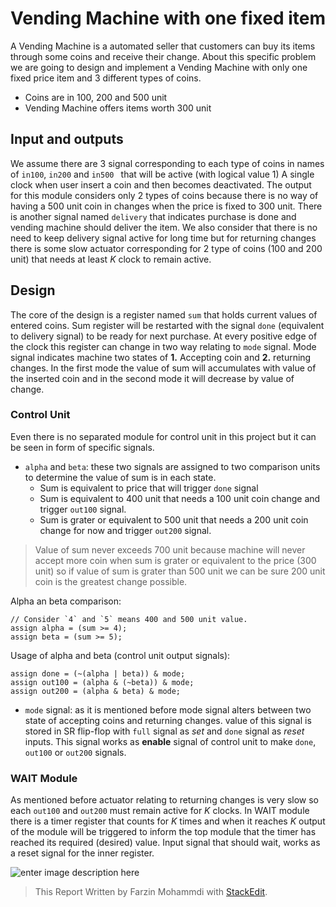 # Vending Machine with one fixed item
A Vending Machine is a automated seller that customers can buy its items through some coins and receive their change. About this specific problem we are going to design and implement a Vending Machine with only one fixed price item and 3 different types of coins.

 - Coins are in 100, 200 and 500 unit
 - Vending Machine offers items worth 300 unit

## Input and outputs
We assume there are  3 signal corresponding to each type of coins in names of `in100`, `in200` and `in500 ` that will be active (with logical value 1) A single clock when user insert a coin and then becomes deactivated. The output for this module considers only 2 types of coins because there is no way of having a 500 unit coin in changes when the price is fixed to 300 unit. There is another signal named `delivery` that indicates purchase is done and vending machine should deliver the item. We also consider that there is no need to keep delivery signal active for long time but for returning changes there is some slow actuator corresponding for 2 type of coins (100 and 200 unit) that needs at least *K* clock to remain active.

## Design 
The core of the design is a register named `sum` that holds current values of entered coins. Sum register will be restarted with the signal `done` (equivalent to delivery signal) to be ready for next purchase. At every positive edge of the clock this register can change in two way relating to `mode` signal. Mode signal indicates machine two states of **1.** Accepting coin and **2.** returning changes. In the first mode the value of sum will accumulates with value of the inserted coin and in the second mode it will decrease by value of change.

### Control Unit
Even there is no separated module for control unit in this project but it can be seen in form of specific signals.

 - `alpha` and `beta`: these two signals are assigned to two comparison units to determine the value of sum is in each state.
	 - Sum is equivalent to price that will trigger `done` signal 
	 - Sum is equivalent to 400 unit that needs a 100 unit coin change and trigger `out100` signal.
	 - Sum is grater or equivalent to 500 unit that needs a 200 unit coin change for now and trigger `out200` signal.

> Value of sum never exceeds 700 unit because machine will never accept more coin when sum is grater or equivalent to the price (300 unit) so if value of sum is grater than 500 unit we can be sure 200 unit coin is the greatest change possible.

Alpha an beta comparison:

	// Consider `4` and `5` means 400 and 500 unit value.
    assign alpha = (sum >= 4);
    assign beta = (sum >= 5);

Usage of alpha and beta (control unit output signals):

    assign done = (~(alpha | beta)) & mode;
    assign out100 = (alpha & (~beta)) & mode;
	assign out200 = (alpha & beta) & mode;

 - `mode` signal: as it is mentioned before mode signal alters between two state of accepting coins and returning changes. value of this signal is stored in SR flip-flop with `full` signal as *set* and `done` signal as *reset* inputs. This signal works as **enable** signal of control unit to make `done`, `out100` or `out200` signals.

### WAIT Module
As mentioned before actuator relating to returning changes is very slow so each `out100` and `out200` must remain active for *K* clocks. In WAIT module there is a timer register that counts for *K* times and when it reaches *K* output of the module will be triggered to inform the top module that the timer has reached its required (desired) value. Input signal that should wait, works as a reset signal for the inner register.

![enter image description here](https://lh3.googleusercontent.com/MLwbDEZS0Aqqi2DFvcEwhqxJtOD_hwUIhMyIIJOMZTaKflLkiL_bEN8dxov5AR4cxsxUDy2HRdIh "WAIT Module Design")

> This Report Written by Farzin Mohammdi with [StackEdit](https://stackedit.io/).
